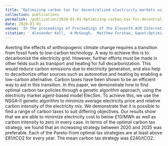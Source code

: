 ```yaml
---
title: "Optimizing carbon tax for decentralized electricity markets using an agent-based model"
collection: publications
permalink: /publication/2020-01-01-Optimizing-carbon-tax-for-decentralized-electricity-markets-using-an-agent-based-model
date: 2020-01-01
venue: 'In the proceedings of Proceedings of the Eleventh ACM International Conference on Future Energy Systems'
citation: ' Alexander Kell,  A McGough,  Matthew Forshaw, &quot;Optimizing carbon tax for decentralized electricity markets using an agent-based model.&quot; In the proceedings of Proceedings of the Eleventh ACM International Conference on Future Energy Systems, 2020.'
---
```


Averting the effects of anthropogenic climate change requires a transition from fossil fuels to low-carbon technology. A way to achieve this is to decarbonize the electricity grid. However, further efforts must be made in other felds such as transport and heating for full decarbonization. This would reduce carbon emissions due to electricity generation, and also help to decarbonize other sources such as automotive and heating by enabling a low-carbon alternative. Carbon taxes have been shown to be an efficient way to aid in this transition. In this paper, we demonstrate how to find optimal carbon tax policies through a genetic algorithm approach, using the electricity market agent-based model ElecSim. To achieve this, we use the NSGA-II genetic algorithm to minimize average electricity price and relative carbon intensity of the electricity mix. We demonstrate that it is possible to find a range of carbon taxes to suit differing objectives. Our results show that we are able to minimize electricity cost to below £10/MWh as well as carbon intensity to zero in every case. In terms of the optimal carbon tax strategy, we found that an increasing strategy between 2020 and 2035 was preferable. Each of the Pareto-front optimal tax strategies are at least above £81/tCO2 for every year. The mean carbon tax strategy was £240/tCO2.
